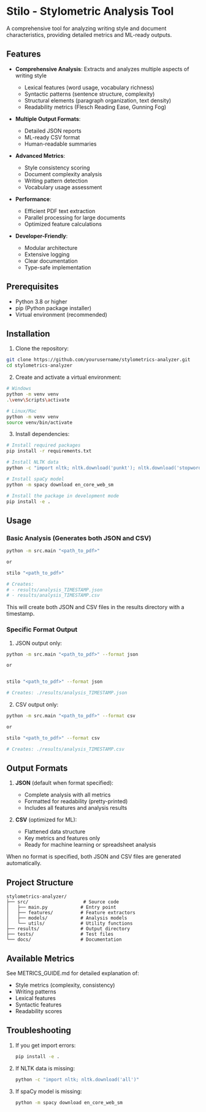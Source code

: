# Stilo - Stylometric Analysis Tool

A comprehensive tool for analyzing writing style and document characteristics, providing detailed metrics and ML-ready outputs.


## Features

- **Comprehensive Analysis**: Extracts and analyzes multiple aspects of writing style
  - Lexical features (word usage, vocabulary richness)
  - Syntactic patterns (sentence structure, complexity)
  - Structural elements (paragraph organization, text density)
  - Readability metrics (Flesch Reading Ease, Gunning Fog)

- **Multiple Output Formats**: 
  - Detailed JSON reports
  - ML-ready CSV format
  - Human-readable summaries

- **Advanced Metrics**:
  - Style consistency scoring
  - Document complexity analysis
  - Writing pattern detection
  - Vocabulary usage assessment

- **Performance**:
  - Efficient PDF text extraction
  - Parallel processing for large documents
  - Optimized feature calculations

- **Developer-Friendly**:
  - Modular architecture
  - Extensive logging
  - Clear documentation
  - Type-safe implementation



## Prerequisites

- Python 3.8 or higher
- pip (Python package installer)
- Virtual environment (recommended)

## Installation

1. Clone the repository:
```bash
git clone https://github.com/yourusername/stylometrics-analyzer.git
cd stylometrics-analyzer
```

2. Create and activate a virtual environment:
```bash
# Windows
python -m venv venv
.\venv\Scripts\activate

# Linux/Mac
python -m venv venv
source venv/bin/activate
```

3. Install dependencies:
```bash
# Install required packages
pip install -r requirements.txt

# Install NLTK data
python -c "import nltk; nltk.download('punkt'); nltk.download('stopwords'); nltk.download('averaged_perceptron_tagger')"

# Install spaCy model
python -m spacy download en_core_web_sm

# Install the package in development mode
pip install -e .
```

## Usage

### Basic Analysis (Generates both JSON and CSV)
```bash
python -m src.main "<path_to_pdf>"

or

stilo "<path_to_pdf>"

# Creates: 
# - results/analysis_TIMESTAMP.json
# - results/analysis_TIMESTAMP.csv
```
This will create both JSON and CSV files in the results directory with a timestamp.

### Specific Format Output

1. JSON output only:
```bash
python -m src.main "<path_to_pdf>" --format json

or


stilo "<path_to_pdf>" --format json

# Creates: ./results/analysis_TIMESTAMP.json
```

2. CSV output only:
```bash
python -m src.main "<path_to_pdf>" --format csv

or

stilo "<path_to_pdf>" --format csv

# Creates: ./results/analysis_TIMESTAMP.csv
```

## Output Formats

1. **JSON** (default when format specified):
   - Complete analysis with all metrics
   - Formatted for readability (pretty-printed)
   - Includes all features and analysis results

2. **CSV** (optimized for ML):
   - Flattened data structure
   - Key metrics and features only
   - Ready for machine learning or spreadsheet analysis

When no format is specified, both JSON and CSV files are generated automatically.

## Project Structure

```
stylometrics-analyzer/
├── src/                    # Source code
│   ├── main.py            # Entry point
│   ├── features/          # Feature extractors
│   ├── models/            # Analysis models
│   └── utils/             # Utility functions
├── results/               # Output directory
├── tests/                 # Test files
└── docs/                  # Documentation
```

## Available Metrics

See METRICS_GUIDE.md for detailed explanation of:
- Style metrics (complexity, consistency)
- Writing patterns
- Lexical features
- Syntactic features
- Readability scores

## Troubleshooting

1. If you get import errors:
   ```bash
   pip install -e .
   ```

2. If NLTK data is missing:
   ```bash
   python -c "import nltk; nltk.download('all')"
   ```

3. If spaCy model is missing:
   ```bash
   python -m spacy download en_core_web_sm
   ```

